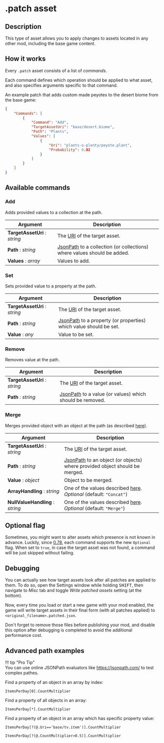 # .patch asset

## Description

This type of asset allows you to apply changes to assets located in any other mod, including the base game content.

## How it works

Every `.patch` asset consists of a list of *commands*.

Each command defines which operation should be applied to what asset, and also specifies arguments specific to that command.

An example patch that adds custom made peyotes to the desert biome from the base game:

```json
{
    "Commands": [
        {
            "Command": "Add",
            "TargetAssetUri": "base/desert.biome",
            "Path": "Plants",
            "Values": [
                {
                    "Uri": "plants-o-plenty/peyote.plant",
                    "Probability": 0.02
                }
            ]
        }
    ]
}
```

## Available commands

### Add

Adds provided values to a collection at the path.

| Argument | Description |
| --- | --- |
| **TargetAssetUri** : *string* | The [URI](/concepts/asset-uri) of the target asset. |
| **Path** : *string* | [JsonPath](https://goessner.net/articles/JsonPath/) to a collection (or collections) where values should be added. |
| **Values** : *array* | Values to add. |

### Set

Sets provided value to a property at the path.

| Argument | Description |
| --- | --- |
| **TargetAssetUri** : *string* | The [URI](/concepts/asset-uri) of the target asset. |
| **Path** : *string* | [JsonPath](https://goessner.net/articles/JsonPath/) to a property (or properties) which value should be set. |
| **Value** : *any* | Value to be set. |

### Remove

Removes value at the path.

| Argument | Description |
| --- | --- |
| **TargetAssetUri** : *string* | The [URI](/concepts/asset-uri) of the target asset. |
| **Path** : *string* | [JsonPath](https://goessner.net/articles/JsonPath/) to a value (or values) which should be removed. |

### Merge

Merges provided object with an object at the path (as described [here](https://www.newtonsoft.com/json/help/html/MergeJson.htm)).

| Argument | Description |
| --- | --- |
| **TargetAssetUri** : *string* | The [URI](/concepts/asset-uri) of the target asset. |
| **Path** : *string* | [JsonPath](https://goessner.net/articles/JsonPath/) to an object (or objects) where provided object should be merged. |
| **Value** : *object* | Object to be merged. |
| **ArrayHandling** : *string* | One of the values described [here](https://www.newtonsoft.com/json/help/html/T_Newtonsoft_Json_Linq_MergeArrayHandling.htm).<br>*Optional* (default: `"Concat"`) |
| **NullValueHandling** : *string* | One of the values described [here](https://www.newtonsoft.com/json/help/html/T_Newtonsoft_Json_Linq_MergeNullValueHandling.htm).<br>*Optional* (default: `"Merge"`) |

## Optional flag

Sometimes, you might want to alter assets which presence is not known in advance. Luckily, since [0.78](https://voxeltycoon.xyz/changelog#0.78), each command supports the new `Optional` flag. When set to `true`, in case the target asset was not found, a command will be just skipped without failing.

## Debugging

You can actually see how target assets look after all patches are applied to them. To do so, open the Settings window while holding <kbd>SHIFT</kbd>, then navigate to *Misc* tab and toggle *Write patched assets* setting (at the bottom).

Now, every time you load or start a new game with your mod enabled, the game will write target assets in their final form (with all patches applied) to `<original_filename>.patched.json`.

Don't forget to remove those files before publishing your mod, and disable this option after debugging is completed to avoid the additional performance cost.

## Advanced path examples

!!! tip "Pro Tip"   
    You can use online JSONPath evaluators like https://jsonpath.com/ to test complex pathes.

Find a property of an object in an array by index:

`ItemsPerDay[0].CountMultiplier`

Find a property of all objects in an array:

`ItemsPerDay[*].CountMultiplier`

Find a property of an object in an array which has specific property value:

`ItemsPerDay[?(@.Uri=='base/tv.item')].CountMultiplier`

`ItemsPerDay[?(@.CountMultiplier>0.5)].CountMultiplier`